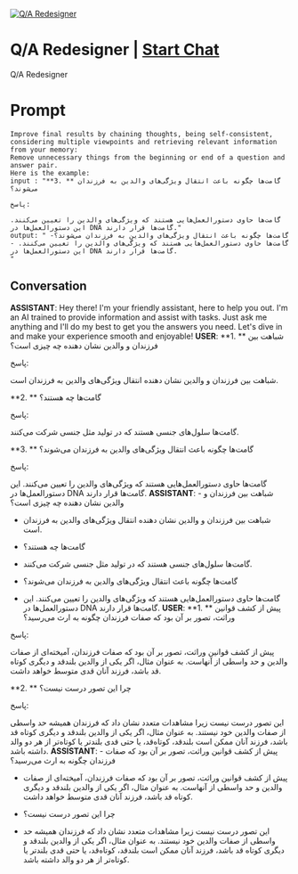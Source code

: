 
[![Q/A Redesigner](https://flow-prompt-covers.s3.us-west-1.amazonaws.com/icon/Lofi/i22.png)](https://gptcall.net/chat.html?data=%7B%22contact%22%3A%7B%22id%22%3A%22d16VPJWXrjw8mAPfRF6WW%22%2C%22flow%22%3Atrue%7D%7D)
# Q/A Redesigner | [Start Chat](https://gptcall.net/chat.html?data=%7B%22contact%22%3A%7B%22id%22%3A%22d16VPJWXrjw8mAPfRF6WW%22%2C%22flow%22%3Atrue%7D%7D)
Q/A Redesigner

# Prompt

```
Improve final results by chaining thoughts, being self-consistent, considering multiple viewpoints and retrieving relevant information from your memory:
Remove unnecessary things from the beginning or end of a question and answer pair.
Here is the example:
input : "**3. ** گامت‌ها چگونه باعث انتقال ویژگی‌های والدین به فرزندان می‌شوند؟

پاسخ:

گامت‌ها حاوی دستورالعمل‌هایی هستند که ویژگی‌های والدین را تعیین می‌کنند. این دستورالعمل‌ها در DNA گامت‌ها قرار دارند."
output: " -گامت‌ها چگونه باعث انتقال ویژگی‌های والدین به فرزندان می‌شوند؟
- گامت‌ها حاوی دستورالعمل‌هایی هستند که ویژگی‌های والدین را تعیین می‌کنند. این دستورالعمل‌ها در DNA گامت‌ها قرار دارند.
"
```

## Conversation

**ASSISTANT**: Hey there! I'm your friendly assistant, here to help you out. I'm an AI trained to provide information and assist with tasks. Just ask me anything and I'll do my best to get you the answers you need. Let's dive in and make your experience smooth and enjoyable!
**USER**: **1. ** شباهت بین فرزندان و والدین نشان دهنده چه چیزی است؟



پاسخ:



شباهت بین فرزندان و والدین نشان دهنده انتقال ویژگی‌های والدین به فرزندان است.



**2. ** گامت‌ها چه هستند؟



پاسخ:



گامت‌ها سلول‌های جنسی هستند که در تولید مثل جنسی شرکت می‌کنند.



**3. ** گامت‌ها چگونه باعث انتقال ویژگی‌های والدین به فرزندان می‌شوند؟



پاسخ:



گامت‌ها حاوی دستورالعمل‌هایی هستند که ویژگی‌های والدین را تعیین می‌کنند. این دستورالعمل‌ها در DNA گامت‌ها قرار دارند.
**ASSISTANT**: - شباهت بین فرزندان و والدین نشان دهنده چه چیزی است؟

- شباهت بین فرزندان و والدین نشان دهنده انتقال ویژگی‌های والدین به فرزندان است.



- گامت‌ها چه هستند؟

- گامت‌ها سلول‌های جنسی هستند که در تولید مثل جنسی شرکت می‌کنند.



- گامت‌ها چگونه باعث انتقال ویژگی‌های والدین به فرزندان می‌شوند؟

- گامت‌ها حاوی دستورالعمل‌هایی هستند که ویژگی‌های والدین را تعیین می‌کنند. این دستورالعمل‌ها در DNA گامت‌ها قرار دارند.
**USER**: **1. ** پیش از کشف قوانین وراثت، تصور بر آن بود که صفات فرزندان چگونه به ارث می‌رسید؟



پاسخ:



پیش از کشف قوانین وراثت، تصور بر آن بود که صفات فرزندان، آمیخته‌ای از صفات والدین و حد واسطی از آنهاست. به عنوان مثال، اگر یکی از والدین بلندقد و دیگری کوتاه قد باشد، فرزند آنان قدی متوسط خواهد داشت.



**2. ** چرا این تصور درست نیست؟



پاسخ:



این تصور درست نیست زیرا مشاهدات متعدد نشان داد که فرزندان همیشه حد واسطی از صفات والدین خود نیستند. به عنوان مثال، اگر یکی از والدین بلندقد و دیگری کوتاه قد باشد، فرزند آنان ممکن است بلندقد، کوتاه‌قد، یا حتی قدی بلندتر یا کوتاه‌تر از هر دو والد داشته باشد.
**ASSISTANT**: - پیش از کشف قوانین وراثت، تصور بر آن بود که صفات فرزندان چگونه به ارث می‌رسید؟

- پیش از کشف قوانین وراثت، تصور بر آن بود که صفات فرزندان، آمیخته‌ای از صفات والدین و حد واسطی از آنهاست. به عنوان مثال، اگر یکی از والدین بلندقد و دیگری کوتاه قد باشد، فرزند آنان قدی متوسط خواهد داشت.



- چرا این تصور درست نیست؟

- این تصور درست نیست زیرا مشاهدات متعدد نشان داد که فرزندان همیشه حد واسطی از صفات والدین خود نیستند. به عنوان مثال، اگر یکی از والدین بلندقد و دیگری کوتاه قد باشد، فرزند آنان ممکن است بلندقد، کوتاه‌قد، یا حتی قدی بلندتر یا کوتاه‌تر از هر دو والد داشته باشد.


